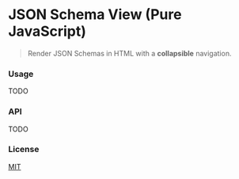 # JSON Schema View (Pure JavaScript)

> Render JSON Schemas in HTML with a **collapsible** navigation.



### Usage

TODO

### API

TODO


### License
[MIT](./LICENSE)